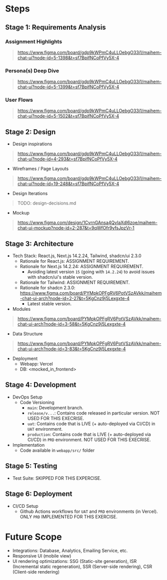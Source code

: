 # Steps

## Stage 1: Requirements Analysis

### Assignment Highlights
> https://www.figma.com/board/gdp9kWPmC4uLLOebgO33i1/maihem-chat-ui?node-id=5-1398&t=sf7BpifNCoPfVy5X-4

### ⁠Persona(s) Deep Dive
> https://www.figma.com/board/gdp9kWPmC4uLLOebgO33i1/maihem-chat-ui?node-id=5-1399&t=sf7BpifNCoPfVy5X-4

### ⁠User Flows
> https://www.figma.com/board/gdp9kWPmC4uLLOebgO33i1/maihem-chat-ui?node-id=5-1502&t=sf7BpifNCoPfVy5X-4

## Stage 2: Design
- ⁠Design inspirations
> https://www.figma.com/board/gdp9kWPmC4uLLOebgO33i1/maihem-chat-ui?node-id=4-293&t=sf7BpifNCoPfVy5X-4
- Wireframes / Page Layouts
> https://www.figma.com/board/gdp9kWPmC4uLLOebgO33i1/maihem-chat-ui?node-id=19-248&t=sf7BpifNCoPfVy5X-4
- Design Iterations
> TODO: design-decisions.md
- ⁠Mockup 
> https://www.figma.com/design/1CvrnGAnsa4QvIaXdl6zoe/maihem-chat-ui-mockup?node-id=2-287&t=9qWfOfr9yfsJpzVr-1

## Stage 3: Architecture
- Tech Stack: React.js, Next.js 14.2.24, Tailwind, shadcn/ui 2.3.0
  - Rationale for React.js: ASSIGNMENT REQUIREMENT. 
  - Rationale for Next.js 14.2.24: ASSIGNMENT REQUIREMENT. 
    - Avoiding latest version `15` (going with `14.2.24`) to avoid issues with shadcn/ui's stable version.
  - Rationale for Tailwind: ASSIGNMENT REQUIREMENT. 
  - Rationale for shadcn 2.3.0: https://www.figma.com/board/PYMpkOPFgRV6PotVSzAVkk/maihem-chat-ui-arch?node-id=2-27&t=5KgCnz9j5Lexgxte-4 
    - Latest stable version.
- ⁠Modules
> https://www.figma.com/board/PYMpkOPFgRV6PotVSzAVkk/maihem-chat-ui-arch?node-id=3-58&t=5KgCnz9j5Lexgxte-4 
- Data Structure
> https://www.figma.com/board/PYMpkOPFgRV6PotVSzAVkk/maihem-chat-ui-arch?node-id=3-83&t=5KgCnz9j5Lexgxte-4 
- Deployment
  - Webapp: Vercel
  - DB: <mocked_in_frontend>

## Stage 4: Development
- ⁠DevOps Setup
  - Code Versioning
    - `main`: Development branch.
    - `release/v...`: Contains code released in particular version. NOT USED FOR THIS EXECRISE.
    - `uat`: Contains code that is LIVE (+ auto-deployed via CI/CD) in `UAT` environment.
    - `production`: Contains code that is LIVE (+ auto-deployed via CI/CD) in `PRD` environment. NOT USED FOR THIS EXECRISE.
- ⁠Implementation
  - Code available in `webapp/src/` folder

## Stage 5: Testing
- Test Suite: SKIPPED FOR THIS EXPERCISE.

## Stage 6: Deployment
- CI/CD Setup
    - Github Actions workflows for `UAT` and `PRD` environments (in Vercel). ONLY `PRD` IMPLEMENTED FOR THIS EXERCISE.

# Future Scope
- Integrations: Database, Analytics, Emailing Service, etc.
- Responsive UI (mobile view)
- UI rendering optimizations: SSG (Static-site generation), ISR (Incremental static regeneration), SSR (Server-side rendering), CSR (Client-side rendering)